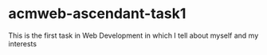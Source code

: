 # acmweb-ascendant-task1
<p>This is the first task in Web Development in which I tell about myself and my interests</p>

